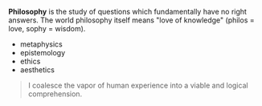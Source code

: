**Philosophy** is the study of questions which fundamentally have no right answers. The world philosophy itself means "love of knowledge" (philos = love, sophy = wisdom). 

* metaphysics
* epistemology
* ethics
* aesthetics

> I coalesce the vapor of human experience into a viable and logical comprehension.